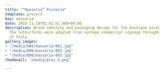 ```yaml
---
title: "“Masseria” Pizzeria"
template: project
key: masseria
date: 2018-11-18T01:42:51.000+00:00
description: Brand identity and packaging design for the boutique pizzeria chain “Masseria”.
  The letterforms were adapted from vintage commercial signage throughout the streets
  of Italy.
gallery_images:
- "/media/006/masseria-001.jpg"
- "/media/006/masseria-002.jpg"
- "/media/006/masseria-003.jpg"
thumbnail: "/media/proj-3.png"

---
```

